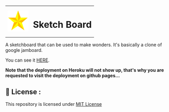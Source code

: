 <table align='center' border='0'><tr><td><img src='https://github.com/AshishAntil07/AshishAntil07/blob/home/5pointedStar.svg' height='65px' width='65px'></td> <td><h1>Sketch Board</h1></td></tr></table>

A sketchboard that can be used to make wonders. It's basically a clone of google jamboard.

You can see it [HERE](https://ashishantil07.github.io).

__Note that the deployment on Heroku will not show up, that's why you are requested to visit the deployment on github pages...__


## 📰 License :
This repository is licensed under [MIT License](https://github.com/AshishAntil07/Sketchboard/blob/main/LICENSE)
